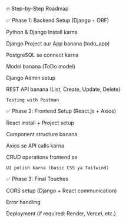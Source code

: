 🔥 Step-by-Step Roadmap

✅ Phase 1: Backend Setup (Django + DRF)

Python & Django Install karna

Django Project aur App banana (todo_app)

PostgreSQL se connect karna

Model banana (ToDo model)

Django Admin setup

REST API banana (List, Create, Update, Delete)

    Testing with Postman

✅ Phase 2: Frontend Setup (React.js + Axios)

React install + Project setup

Component structure banana

Axios se API calls karna

CRUD operations frontend se

    UI polish karna (basic CSS ya Tailwind)

✅ Phase 3: Final Touches

CORS setup (Django + React communication)

Error handling

Deployment (if required: Render, Vercel, etc.)
